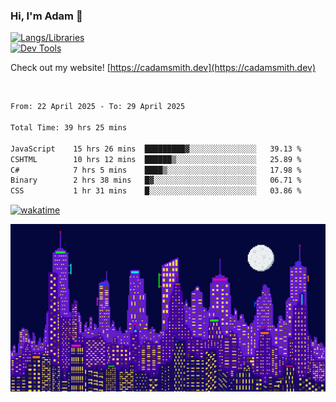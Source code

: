 ### Hi, I'm Adam 👋

[![Langs/Libraries](https://skillicons.dev/icons?i=cs,dotnet,js,css,html,sass,ts,jquery,bootstrap)](https://skillicons.dev)
<br/>
[![Dev Tools](https://skillicons.dev/icons?i=git,github,githubactions,visualstudio)](https://skillicons.dev)

Check out my website! [https://cadamsmith.dev](https://cadamsmith.dev)

<br/>

<!--START_SECTION:waka-->

```txt
From: 22 April 2025 - To: 29 April 2025

Total Time: 39 hrs 25 mins

JavaScript    15 hrs 26 mins  █████████▓░░░░░░░░░░░░░░░   39.13 %
CSHTML        10 hrs 12 mins  ██████▒░░░░░░░░░░░░░░░░░░   25.89 %
C#            7 hrs 5 mins    ████▒░░░░░░░░░░░░░░░░░░░░   17.98 %
Binary        2 hrs 38 mins   █▓░░░░░░░░░░░░░░░░░░░░░░░   06.71 %
CSS           1 hr 31 mins    █░░░░░░░░░░░░░░░░░░░░░░░░   03.86 %
```

<!--END_SECTION:waka-->

[![wakatime](https://wakatime.com/badge/user/2234bda2-efd3-47c5-8724-79108edfe9aa.svg)](https://wakatime.com/@2234bda2-efd3-47c5-8724-79108edfe9aa)

![Pixelated city at night](./media/city.gif)
